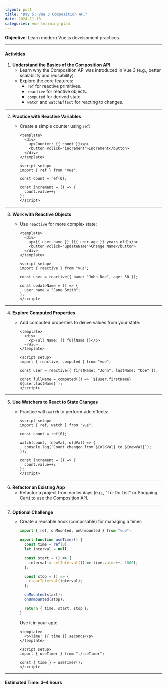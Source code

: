 ```yaml
---
layout: post
title: "Day 5: Vue 3 Composition API"
date: 2024-11-13
categories: vue learning-plan
---
```


**Objective**: Learn modern Vue.js development practices.

---

#### **Activities**

1. **Understand the Basics of the Composition API**
   - Learn why the Composition API was introduced in Vue 3 (e.g., better scalability and reusability).
   - Explore the core features:
     - `ref` for reactive primitives.
     - `reactive` for reactive objects.
     - `computed` for derived state.
     - `watch` and `watchEffect` for reacting to changes.

---

2. **Practice with Reactive Variables**

   - Create a simple counter using `ref`:

     ```vue
     <template>
       <div>
         <p>Counter: {{ count }}</p>
         <button @click="increment">Increment</button>
       </div>
     </template>

     <script setup>
     import { ref } from "vue";

     const count = ref(0);

     const increment = () => {
       count.value++;
     };
     </script>
     ```

---

3. **Work with Reactive Objects**

   - Use `reactive` for more complex state:

     ```vue
     <template>
       <div>
         <p>{{ user.name }} ({{ user.age }} years old)</p>
         <button @click="updateName">Change Name</button>
       </div>
     </template>

     <script setup>
     import { reactive } from "vue";

     const user = reactive({ name: "John Doe", age: 30 });

     const updateName = () => {
       user.name = "Jane Smith";
     };
     </script>
     ```

---

4. **Explore Computed Properties**

   - Add computed properties to derive values from your state:

     ```vue
     <template>
       <div>
         <p>Full Name: {{ fullName }}</p>
       </div>
     </template>

     <script setup>
     import { reactive, computed } from "vue";

     const user = reactive({ firstName: "John", lastName: "Doe" });

     const fullName = computed(() => `${user.firstName} ${user.lastName}`);
     </script>
     ```

---

5. **Use Watchers to React to State Changes**

   - Practice with `watch` to perform side effects:

     ```vue
     <script setup>
     import { ref, watch } from "vue";

     const count = ref(0);

     watch(count, (newVal, oldVal) => {
       console.log(`Count changed from ${oldVal} to ${newVal}`);
     });

     const increment = () => {
       count.value++;
     };
     </script>
     ```

---

6. **Refactor an Existing App**
   - Refactor a project from earlier days (e.g., "To-Do List" or Shopping Cart) to use the Composition API.

---

7. **Optional Challenge**

   - Create a reusable hook (composable) for managing a timer:

     ```javascript
     import { ref, onMounted, onUnmounted } from "vue";

     export function useTimer() {
       const time = ref(0);
       let interval = null;

       const start = () => {
         interval = setInterval(() => time.value++, 1000);
       };

       const stop = () => {
         clearInterval(interval);
       };

       onMounted(start);
       onUnmounted(stop);

       return { time, start, stop };
     }
     ```

     Use it in your app:

     ```vue
     <template>
       <p>Time: {{ time }} seconds</p>
     </template>

     <script setup>
     import { useTimer } from "./useTimer";

     const { time } = useTimer();
     </script>
     ```

---

#### **Estimated Time**: 3–4 hours
